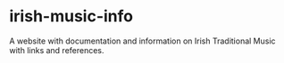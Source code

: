 # irish-music-info
A website with documentation and information on Irish Traditional Music with links and references.
